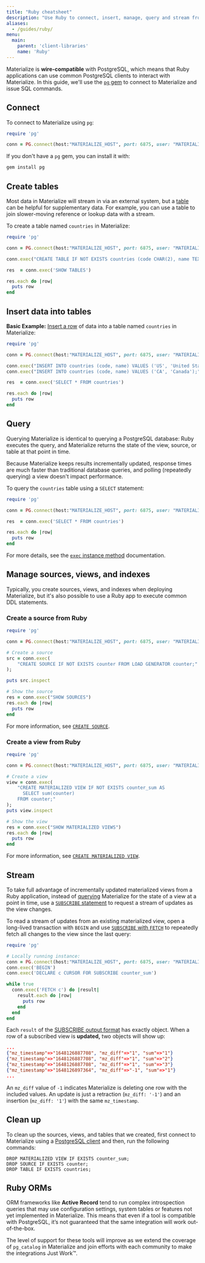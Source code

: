 ```yaml
---
title: "Ruby cheatsheet"
description: "Use Ruby to connect, insert, manage, query and stream from Materialize."
aliases:
  - /guides/ruby/
menu:
  main:
    parent: 'client-libraries'
    name: 'Ruby'
---
```


Materialize is **wire-compatible** with PostgreSQL, which means that Ruby applications can use common PostgreSQL clients to interact with Materialize. In this guide, we'll use the  [`pg` gem](https://rubygems.org/gems/pg/) to connect to Materialize and issue SQL commands.

## Connect

To connect to Materialize using `pg`:

```ruby
require 'pg'

conn = PG.connect(host:"MATERIALIZE_HOST", port: 6875, user: "MATERIALIZE_USERNAME", password: "MATERIALIZE_PASSWORD")
```

If you don't have a `pg` gem, you can install it with:

```bash
gem install pg
```

## Create tables

Most data in Materialize will stream in via an external system, but a [table](/sql/create-table/) can be helpful for supplementary data. For example, you can use a table to join slower-moving reference or lookup data with a stream.

To create a table named `countries` in Materialize:

```ruby
require 'pg'

conn = PG.connect(host:"MATERIALIZE_HOST", port: 6875, user: "MATERIALIZE_USERNAME", password: "MATERIALIZE_PASSWORD")

conn.exec("CREATE TABLE IF NOT EXISTS countries (code CHAR(2), name TEXT);")

res  = conn.exec('SHOW TABLES')

res.each do |row|
  puts row
end
```

## Insert data into tables

**Basic Example:** [Insert a row](/sql/insert/) of data into a table named `countries` in Materialize:

```ruby
require 'pg'

conn = PG.connect(host:"MATERIALIZE_HOST", port: 6875, user: "MATERIALIZE_USERNAME", password: "MATERIALIZE_PASSWORD")

conn.exec("INSERT INTO countries (code, name) VALUES ('US', 'United States');")
conn.exec("INSERT INTO countries (code, name) VALUES ('CA', 'Canada');")

res  = conn.exec('SELECT * FROM countries')

res.each do |row|
  puts row
end
```

## Query

Querying Materialize is identical to querying a PostgreSQL database: Ruby executes the query, and Materialize returns the state of the view, source, or table at that point in time.

Because Materialize keeps results incrementally updated, response times are much faster than traditional database queries, and polling (repeatedly querying) a view doesn't impact performance.

To query the `countries` table using a `SELECT` statement:

```ruby
require 'pg'

conn = PG.connect(host:"MATERIALIZE_HOST", port: 6875, user: "MATERIALIZE_USERNAME", password: "MATERIALIZE_PASSWORD")

res  = conn.exec('SELECT * FROM countries')

res.each do |row|
  puts row
end
```

For more details, see the [`exec` instance method](https://rubydoc.info/gems/pg/0.10.0/PGconn#exec-instance_method) documentation.

## Manage sources, views, and indexes

Typically, you create sources, views, and indexes when deploying Materialize, but it's also possible to use a Ruby app to execute common DDL statements.

### Create a source from Ruby

```ruby
require 'pg'

conn = PG.connect(host:"MATERIALIZE_HOST", port: 6875, user: "MATERIALIZE_USERNAME", password: "MATERIALIZE_PASSWORD")

# Create a source
src = conn.exec(
    "CREATE SOURCE IF NOT EXISTS counter FROM LOAD GENERATOR counter;"
);

puts src.inspect

# Show the source
res = conn.exec("SHOW SOURCES")
res.each do |row|
  puts row
end
```

For more information, see [`CREATE SOURCE`](/sql/create-source/).

### Create a view from Ruby

```ruby
require 'pg'

conn = PG.connect(host:"MATERIALIZE_HOST", port: 6875, user: "MATERIALIZE_USERNAME", password: "MATERIALIZE_PASSWORD")

# Create a view
view = conn.exec(
    "CREATE MATERIALIZED VIEW IF NOT EXISTS counter_sum AS
      SELECT sum(counter)
    FROM counter;"
);
puts view.inspect

# Show the view
res = conn.exec("SHOW MATERIALIZED VIEWS")
res.each do |row|
  puts row
end
```

For more information, see [`CREATE MATERIALIZED VIEW`](/sql/create-materialized-view/).


## Stream

To take full advantage of incrementally updated materialized views from a Ruby application, instead of [querying](#query) Materialize for the state of a view at a point in time, use a [`SUBSCRIBE` statement](/sql/subscribe/) to request a stream of updates as the view changes.

To read a stream of updates from an existing materialized view, open a long-lived transaction with `BEGIN` and use [`SUBSCRIBE` with `FETCH`](/sql/subscribe/#subscribing-with-fetch) to repeatedly fetch all changes to the view since the last query:

```ruby
require 'pg'

# Locally running instance:
conn = PG.connect(host:"MATERIALIZE_HOST", port: 6875, user: "MATERIALIZE_USERNAME", password: "MATERIALIZE_PASSWORD")
conn.exec('BEGIN')
conn.exec('DECLARE c CURSOR FOR SUBSCRIBE counter_sum')

while true
  conn.exec('FETCH c') do |result|
    result.each do |row|
      puts row
    end
  end
end
```

Each `result` of the [SUBSCRIBE output format](/sql/subscribe/#output) has exactly object. When a row of a subscribed view is **updated,** two objects will show up:

```json
...
{"mz_timestamp"=>"1648126887708", "mz_diff"=>"1", "sum"=>"1"}
{"mz_timestamp"=>"1648126887708", "mz_diff"=>"1", "sum"=>"2"}
{"mz_timestamp"=>"1648126887708", "mz_diff"=>"1", "sum"=>"3"}
{"mz_timestamp"=>"1648126897364", "mz_diff"=>"-1", "sum"=>"1"}
...
```

An `mz_diff` value of `-1` indicates Materialize is deleting one row with the included values.  An update is just a retraction (`mz_diff: '-1'`) and an insertion (`mz_diff: '1'`) with the same `mz_timestamp`.

## Clean up

To clean up the sources, views, and tables that we created, first connect to Materialize using a [PostgreSQL client](/integrations/sql-clients/) and then, run the following commands:

```mzsql
DROP MATERIALIZED VIEW IF EXISTS counter_sum;
DROP SOURCE IF EXISTS counter;
DROP TABLE IF EXISTS countries;
```

## Ruby ORMs

ORM frameworks like **Active Record** tend to run complex introspection queries that may use configuration settings, system tables or features not yet implemented in Materialize. This means that even if a tool is compatible with PostgreSQL, it’s not guaranteed that the same integration will work out-of-the-box.

The level of support for these tools will improve as we extend the coverage of `pg_catalog` in Materialize and join efforts with each community to make the integrations Just Work™️.
